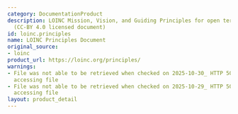 ```yaml
---
category: DocumentationProduct
description: LOINC Mission, Vision, and Guiding Principles for open terminology development
  (CC-BY 4.0 licensed document)
id: loinc.principles
name: LOINC Principles Document
original_source:
- loinc
product_url: https://loinc.org/principles/
warnings:
- File was not able to be retrieved when checked on 2025-10-30_ HTTP 503 error when
  accessing file
- File was not able to be retrieved when checked on 2025-10-29_ HTTP 503 error when
  accessing file
layout: product_detail
---
```

